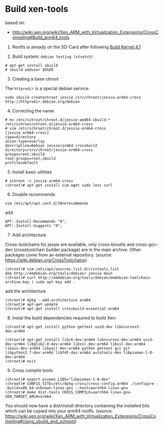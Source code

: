 # Build xen-tools

based on:
- http://wiki.xen.org/wiki/Xen_ARM_with_Virtualization_Extensions/CrossCompiling#Build_arm64_tools

1. Rootfs is already on the SD-Card after following [Build Kernel 4.1](hikey-xen-centos.md)

2. Build system: `debian testing (stretch)`

~~~
# apt-get install sbuild
# sbuild-adduser $USER
~~~

3. Creating a base chroot

The `httpredir` is a special debian service.

~~~
sudo sbuild-createchroot jessie /srv/chroot/jessie-arm64-cross http://httpredir.debian.org/debian
~~~

4. Correcting the name

~~~
# mv /etc/schroot/chroot.d/jessie-amd64-sbuild-* /etc/schroot/chroot.d/jessie-arm64-cross
# vim /etc/schroot/chroot.d/jessie-arm64-cross
[jessie-arm64-cross]
type=directory
union-type=overlay
description=Debian jessie/arm64 crossbuild
directory=/srv/chroot/jessie-arm64-cross
groups=root,sbuild
root-groups=root,sbuild
profile=default
~~~

5. Install basic utilities

~~~
# schroot -c jessie-arm64-cross
(chroot)# apt-get install vim wget sudo less curl
~~~

6. Disable recommends

~~~
vim /etc/apt/apt.conf.d/30norecommends
~~~

add

~~~
APT::Install-Recommends "0";
APT::Install-Suggests "0";
~~~

7. Add architecture

Cross-toolchains for jessie are available, only cross-binutils and cross-gcc-dev (crosstoolchain builder package) are in the main archive. Other packages come from an external repository. (source: https://wiki.debian.org/CrossToolchains)

~~~
(chroot)# vim /etc/apt/sources.list.d/crsstools.list
deb http://emdebian.org/tools/debian/ jessie main
(chroot)# curl http://emdebian.org/tools/debian/emdebian-toolchain-archive.key | sudo apt-key add -
~~~

add the architecture

~~~
(chroot)# dpkg --add-architecture arm64
(chroot)# apt-get update
(chroot)# apt-get install crossbuild-essential-arm64
~~~

8. Instal the build dependencies required to build Xen:

~~~
(chroot)# apt-get install python gettext uuid-dev libncurses5-dev:arm64

(chroot)# apt-get install libc6-dev:arm64 libncurses-dev:arm64 uuid-dev:arm64 libglib2.0-dev:arm64 libssl-dev:arm64 libssl-dev:arm64 libaio-dev:arm64 libyajl-dev:arm64 python gettext gcc git libpython2.7-dev:arm64 libfdt-dev:arm64 autotools-dev libpixman-1-0-dev:arm64
(chroot)# exit
~~~

9. Cross compile tools:

~~~
(chroot)# export pixman_LIBS="libpixman-1-0-dev"
(chroot)# CONFIG_SITE=/etc/dpkg-cross/cross-config.arm64 ./configure --build=x86_64-unknown-linux-gnu --host=aarch64-linux-gnu
(chroot)# make dist-tools CROSS_COMPILE=aarch64-linux-gnu- XEN_TARGET_ARCH=arm64
~~~

You should now have a dist/install directory containing the installed bits which can be copied into your arm64 rootfs. (source: https://wiki.xen.org/wiki/Xen_ARM_with_Virtualization_Extensions/CrossCompiling#Using_sbuild_and_schroot)
